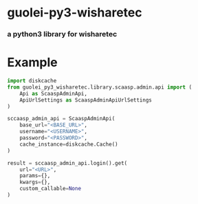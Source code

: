 # guolei-py3-wisharetec

### a python3 library for wisharetec

# Example

```python
import diskcache
from guolei_py3_wisharetec.library.scaasp.admin.api import (
    Api as ScaaspAdminApi,
    ApiUrlSettings as ScaaspAdminApiUrlSettings
)

sccaasp_admin_api = ScaaspAdminApi(
    base_url="<BASE_URL>",
    username="<USERNAME>",
    password="<PASSWORD>",
    cache_instance=diskcache.Cache()
)

result = sccaasp_admin_api.login().get(
    url="<URL>",
    params={},
    kwargs={},
    custom_callable=None
)

```